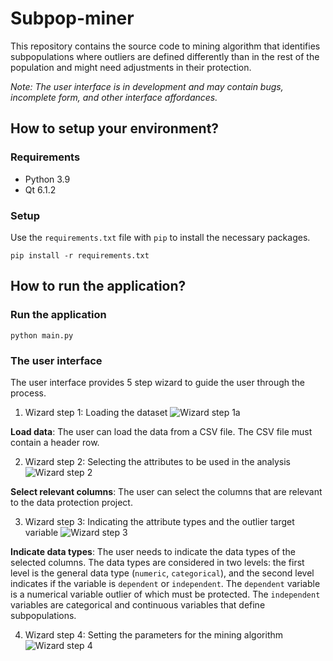 # Subpop-miner

This repository contains the source code to mining algorithm that identifies
subpopulations where outliers are defined differently than in the rest of the
population and might need adjustments in their protection.

_Note: The user interface is in development and may contain bugs, incomplete
form, and other interface affordances._

## How to setup your environment?

### Requirements

- Python 3.9
- Qt 6.1.2

### Setup

Use the `requirements.txt` file with `pip` to install the necessary packages.

```pip install -r requirements.txt```

## How to run the application?

### Run the application

```python main.py```

### The user interface

The user interface provides 5 step wizard to guide the user through the process.

1. Wizard step 1: Loading the dataset
![Wizard step 1a](https://raw.githubusercontent.com/shahanM/subpop-miner/main/imgs/wiz1_nofile.png)

**Load data**: The user can load the data from a CSV file. The CSV file must
   contain a header row.

2. Wizard step 2: Selecting the attributes to be used in the analysis
![Wizard step 2](https://raw.githubusercontent.com/shahanM/subpop-miner/main/imgs/wiz2.png)

**Select relevant columns**: The user can select the columns that are
   relevant to the data protection project.

3. Wizard step 3: Indicating the attribute types and the outlier target variable
![Wizard step 3](https://raw.githubusercontent.com/shahanM/subpop-miner/main/imgs/wiz3.png)

**Indicate data types**: The user needs to indicate the data types of the
   selected columns. The data types are considered in two levels: the first
   level is the general data type (`numeric`, `categorical`), and the second
   level indicates if the variable is `dependent` or `independent`.
   The `dependent` variable is a numerical variable outlier of which must be protected. The `independent` variables are categorical and continuous variables that define subpopulations.

4. Wizard step 4: Setting the parameters for the mining algorithm
![Wizard step 4](https://raw.githubusercontent.com/shahanM/subpop-miner/main/imgs/wiz4.png)